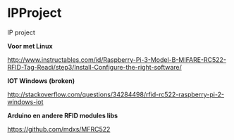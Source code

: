 # IPProject
IP project

**Voor met Linux**

http://www.instructables.com/id/Raspberry-Pi-3-Model-B-MIFARE-RC522-RFID-Tag-Readi/step3/Install-Configure-the-right-software/

**IOT Windows (broken)**

http://stackoverflow.com/questions/34284498/rfid-rc522-raspberry-pi-2-windows-iot

**Arduino en andere RFID modules libs**

https://github.com/mdxs/MFRC522

